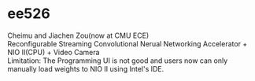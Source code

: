 # ee526
Cheimu and Jiachen Zou(now at CMU ECE)<br >
Reconfigurable Streaming Convolutional Nerual Networking Accelerator + NIO II(CPU) + Video Camera<br >
Limitation: The Programming UI is not good and users now can only manually load weights to NIO II using Intel's IDE.


